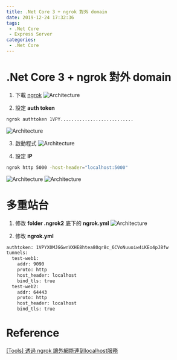 ```yaml
---
title: .Net Core 3 + ngrok 對外 domain
date: 2019-12-24 17:32:36
tags:
 - .Net Core
 - Express Server
categories: 
 - .Net Core
---
```


# .Net Core 3 + ngrok 對外 domain
1. 下載 [ngrok](https://dashboard.ngrok.com/get-started)
![Architecture](1.png)

2. 設定 **auth token**
~~~ bash
ngrok authtoken 1VPY...........................
~~~
![Architecture](2.png)

3. 啟動程式
![Architecture](3.png)

4. 設定 **IP**
~~~ bash
ngrok http 5000 -host-header="localhost:5000"
~~~
![Architecture](4.png)
![Architecture](5.png)

# 多重站台
1. 修改 **folder .ngrok2** 底下的 **ngrok.yml**
![Architecture](6.png)

2. 修改 **ngrok.yml**
~~~ bash
authtoken: 1VPYX0MJGGwnVXHE8htea80qr8c_6CVoNuuoiw4iKEo4pJ8fw
tunnels:
  test-web1:
    addr: 9090
    proto: http
    host_header: localhost
    bind_tls: true
  test-web2:
    addr: 64443
    proto: http
    host_header: localhost
    bind_tls: true
~~~

# Reference
[[Tools] 透過 ngrok 讓外網能連到localhost服務](https://harry-lin.blogspot.com/2019/01/tools-ngrok-localhost.html)